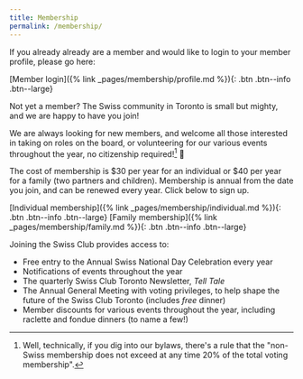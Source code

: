 ```yaml
---
title: Membership
permalink: /membership/
---
```


If you already already are a member and would like to login to your member
profile, please go here:

[Member login]({% link _pages/membership/profile.md %}){: .btn .btn--info .btn--large}

Not yet a member? The Swiss community in Toronto is small but mighty, and we
are happy to have you join!

We are always looking for new members, and welcome all those interested in
taking on roles on the board, or volunteering for our various events throughout
the year, no citizenship required![^1] :slightly_smiling_face:

The cost of membership is \$30 per year for an individual or \$40 per year for
a family (two partners and children). Membership is annual from the date you
join, and can be renewed every year. Click below to sign up.

[Individual membership]({% link _pages/membership/individual.md %}){: .btn .btn--info .btn--large}
[Family membership]({% link _pages/membership/family.md %}){: .btn .btn--info .btn--large}

Joining the Swiss Club provides access to:

- Free entry to the Annual Swiss National Day Celebration every year
- Notifications of events throughout the year
- The quarterly Swiss Club Toronto Newsletter, *Tell Tale*
- The Annual General Meeting with voting privileges, to help shape the future
  of the Swiss Club Toronto (includes *free* dinner)
- Member discounts for various events throughout the year, including raclette
  and fondue dinners (to name a few!)

[^1]:
    Well, technically, if you dig into our bylaws, there's a rule that the
    "non-Swiss membership does not exceed at any time 20% of the total voting
    membership".
